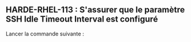 ## HARDE-RHEL-113 : S'assurer que le paramètre SSH Idle Timeout Interval est configuré

Lancer la commande suivante :

